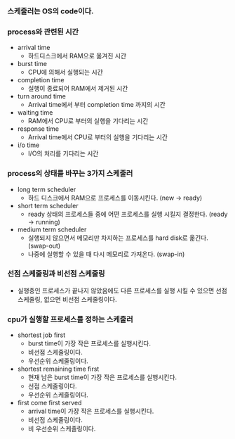 ### 스케줄러는 OS의 code이다.

### process와 관련된 시간
* arrival time
    * 하드디스크에서 RAM으로 옮겨진 시간
* burst time
    * CPU에 의해서 실행되는 시간
* completion time
    * 실행이 종료되어 RAM에서 제거된 시간
* turn around time
    * Arrival time에서 부터 completion time 까지의 시간
* waiting time
    * RAM에서 CPU로 부터의 실행을 기다리는 시간
* response time
    * Arrival time에서 CPU로 부터의 실행을 기다리는 시간
* i/o time
    * I/O의 처리를 기다리는 시간

### process의 상태를 바꾸는 3가지 스케줄러

* long term scheduler
    * 하드 디스크에서 RAM으로 프로세스를 이동시킨다. (new -> ready)
* short term scheduler
    * ready 상태의 프로세스들 중에 어떤 프로세스를 실행 시킬지 결정한다. (ready -> running)
* medium term scheduler
    * 실행되지 않으면서 메모리만 차지하는 프로세스를 hard disk로 옮긴다. (swap-out)
    * 나중에 실행할 수 있을 때 다시 메모리로 가져온다. (swap-in)

### 선점 스케줄링과 비선점 스케줄링
* 실행중인 프로세스가 끝나지 않았음에도 다른 프로세스를 실행 시킬 수 있으면 선점 스케줄링, 없으면 비선점 스케줄링이다.

### cpu가 실행할 프로세스를 정하는 스케줄러
* shortest job first 
    * burst time이 가장 작은 프로세스를 실행시킨다.
    * 비선점 스케줄링이다.
    * 우선순위 스케줄링이다.
* shortest remaining time first
    * 현재 남은 burst time이 가장 작은 프로세스를 실행시킨다.
    * 선점 스케줄링이다.
    * 우선순위 스케줄링이다.
* first come first served
    * arrival time이 가장 작은 프로세스를 실행시킨다.
    * 비선점 스케줄링이다.
    * 비 우선순위 스케줄링이다.